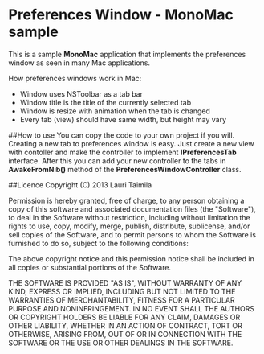 Preferences Window - MonoMac sample
=========
This is a sample **MonoMac** application that implements the preferences window as seen in many Mac applications.

How preferences windows work in Mac:
* Window uses NSToolbar as a tab bar
* Window title is the title of the currently selected tab
* Window is resize with animation when the tab is changed
* Every tab (view) should have same width, but height may vary

##How to use
You can copy the code to your own project if you will. Creating a new tab to preferences window is easy.
Just create a new view with contoller and make the controller to implement **IPreferencesTab** interface.
After this you can add your new controller to the tabs in **AwakeFromNib()** method of the **PreferencesWindowController** class.

##Licence
Copyright (C) 2013 Lauri Taimila

Permission is hereby granted, free of charge, to any person obtaining a copy of this software and associated documentation files (the "Software"), to deal in the Software without restriction, including without limitation the rights to use, copy, modify, merge, publish, distribute, sublicense, and/or sell copies of the Software, and to permit persons to whom the Software is furnished to do so, subject to the following conditions:

The above copyright notice and this permission notice shall be included in all copies or substantial portions of the Software.

THE SOFTWARE IS PROVIDED "AS IS", WITHOUT WARRANTY OF ANY KIND, EXPRESS OR IMPLIED, INCLUDING BUT NOT LIMITED TO THE WARRANTIES OF MERCHANTABILITY, FITNESS FOR A PARTICULAR PURPOSE AND NONINFRINGEMENT. IN NO EVENT SHALL THE AUTHORS OR COPYRIGHT HOLDERS BE LIABLE FOR ANY CLAIM, DAMAGES OR OTHER LIABILITY, WHETHER IN AN ACTION OF CONTRACT, TORT OR OTHERWISE, ARISING FROM, OUT OF OR IN CONNECTION WITH THE SOFTWARE OR THE USE OR OTHER DEALINGS IN THE SOFTWARE.
